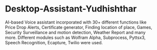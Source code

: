 # Desktop-Assistant-Yudhishthar
AI-based Voice assistant incorporated with 30+ different functions like Price Drop Alerts, Certificate generator, Finding location of place, Games, Security Surveillance and motion detection, Weather Report and many more.  Different modules such as Wolfram Alpha, Subprocess, Pyttsx3, Speech Recognition, Ecapture, Twilio were used.
